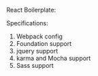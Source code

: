 React Boilerplate:

Specifications:

1. Webpack config
2. Foundation support
3. jquery support
4. karma and Mocha support
5. Sass support